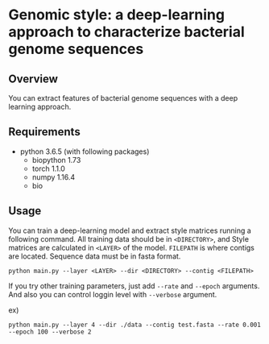 # Genomic style: a deep-learning approach to characterize bacterial genome sequences
## Overview
You can extract features of bacterial genome sequences with a deep learning approach.

## Requirements
* python 3.6.5 (with following packages)
  * biopython 1.73
  * torch 1.1.0
  * numpy 1.16.4
  * bio

## Usage
You can train a deep-learning model and extract style matrices running a following command.
All training data should be in `<DIRECTORY>`, and Style matrices are calculated in `<LAYER>` of the model. `FILEPATH` is where contigs are located. Sequence data must be in fasta format. 

```
python main.py --layer <LAYER> --dir <DIRECTORY> --contig <FILEPATH>
```

If you try other training parameters, just add `--rate` and `--epoch` arguments. And also you can control loggin level with `--verbose` argument.

ex)
```
python main.py --layer 4 --dir ./data --contig test.fasta --rate 0.001 --epoch 100 --verbose 2
```
